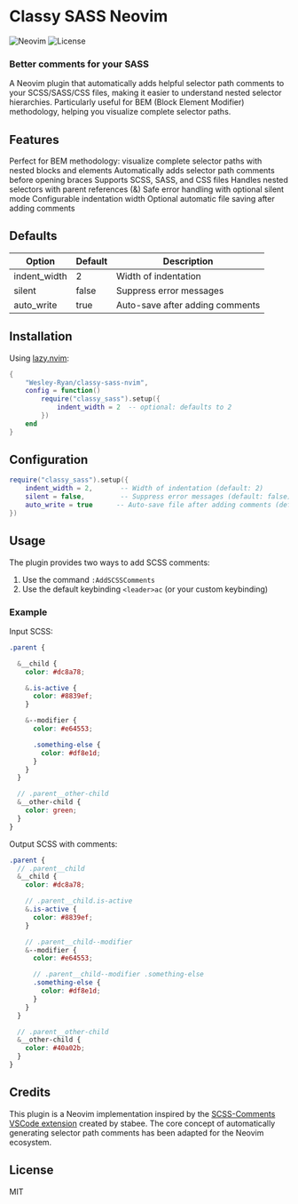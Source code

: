 # Classy SASS Neovim

![Neovim](https://img.shields.io/badge/Neovim-%3E=0.8-green)
![License](https://img.shields.io/badge/License-MIT-blue)

### Better comments for your SASS
A Neovim plugin that automatically adds helpful selector path comments to your SCSS/SASS/CSS files, making it easier to understand nested selector hierarchies. Particularly useful for BEM (Block Element Modifier) methodology, helping you visualize complete selector paths.

## Features

Perfect for BEM methodology: visualize complete selector paths with nested blocks and elements
Automatically adds selector path comments before opening braces
Supports SCSS, SASS, and CSS files
Handles nested selectors with parent references (&)
Safe error handling with optional silent mode
Configurable indentation width
Optional automatic file saving after adding comments

## Defaults

| Option       | Default  | Description                           |
|--------------|----------|---------------------------------------|
| indent_width | 2        | Width of indentation                 |
| silent       | false    | Suppress error messages              |
| auto_write   | true     | Auto-save after adding comments      |


## Installation

Using [lazy.nvim](https://github.com/folke/lazy.nvim):

```lua
{
    "Wesley-Ryan/classy-sass-nvim",
    config = function()
        require("classy_sass").setup({
            indent_width = 2  -- optional: defaults to 2
        })
    end
}
```

## Configuration

```lua
require("classy_sass").setup({
    indent_width = 2,       -- Width of indentation (default: 2)
    silent = false,         -- Suppress error messages (default: false)
    auto_write = true      -- Auto-save file after adding comments (default: true)
})
```

## Usage

The plugin provides two ways to add SCSS comments:

1. Use the command `:AddSCSSComments`
2. Use the default keybinding `<leader>ac` (or your custom keybinding)

### Example

Input SCSS:
```scss
.parent {

  &__child {
    color: #dc8a78;

    &.is-active {
      color: #8839ef;
    }

    &--modifier {
      color: #e64553;

      .something-else {
        color: #df8e1d;
      }
    }
  }

  // .parent__other-child
  &__other-child {
    color: green;
  }
}
```

Output SCSS with comments:
```scss
.parent {
  // .parent__child
  &__child {
    color: #dc8a78;

    // .parent__child.is-active
    &.is-active {
      color: #8839ef;
    }

    // .parent__child--modifier
    &--modifier {
      color: #e64553;

      // .parent__child--modifier .something-else
      .something-else {
        color: #df8e1d;
      }
    }
  }

  // .parent__other-child
  &__other-child {
    color: #40a02b;
  }
}
```

## Credits
This plugin is a Neovim implementation inspired by the [SCSS-Comments VSCode extension](https://github.com/stabee/SCSS-Comments) created by stabee. The core concept of automatically generating selector path comments has been adapted for the Neovim ecosystem.

## License

MIT
